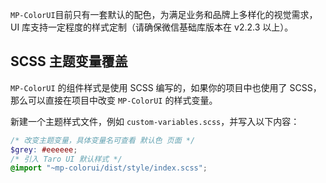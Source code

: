 `MP-ColorUI`目前只有一套默认的配色，为满足业务和品牌上多样化的视觉需求，UI 库支持一定程度的样式定制（请确保微信基础库版本在 v2.2.3 以上）。

## SCSS 主题变量覆盖

`MP-ColorUI` 的组件样式是使用 SCSS 编写的，如果你的项目中也使用了 SCSS，那么可以直接在项目中改变 `MP-ColorUI` 的样式变量。

新建一个主题样式文件，例如 `custom-variables.scss`，并写入以下内容：

```scss
/* 改变主题变量，具体变量名可查看 默认色 页面 */
$grey: #eeeeee;
/* 引入 Taro UI 默认样式 */
@import "~mp-colorui/dist/style/index.scss";
```
